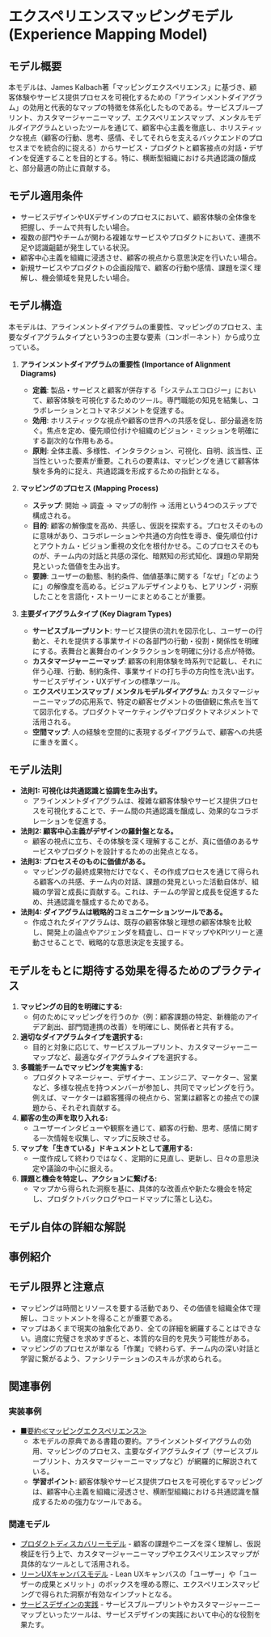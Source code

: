 # エクスペリエンスマッピングモデル (Experience Mapping Model)

## モデル概要
本モデルは、James Kalbach著「マッピングエクスペリエンス」に基づき、顧客体験やサービス提供プロセスを可視化するための「アラインメントダイアグラム」の効用と代表的なマップの特徴を体系化したものである。サービスブループリント、カスタマージャーニーマップ、エクスペリエンスマップ、メンタルモデルダイアグラムといったツールを通じて、顧客中心主義を徹底し、ホリスティックな視点（顧客の行動、思考、感情、そしてそれらを支えるバックエンドのプロセスまでを統合的に捉える）からサービス・プロダクトと顧客接点の対話・デザインを促進することを目的とする。特に、横断型組織における共通認識の醸成と、部分最適の防止に貢献する。

## モデル適用条件
- サービスデザインやUXデザインのプロセスにおいて、顧客体験の全体像を把握し、チームで共有したい場合。
- 複数の部門やチームが関わる複雑なサービスやプロダクトにおいて、連携不足や認識齟齬が発生している状況。
- 顧客中心主義を組織に浸透させ、顧客の視点から意思決定を行いたい場合。
- 新規サービスやプロダクトの企画段階で、顧客の行動や感情、課題を深く理解し、機会領域を発見したい場合。

## モデル構造
本モデルは、アラインメントダイアグラムの重要性、マッピングのプロセス、主要なダイアグラムタイプという3つの主要な要素（コンポーネント）から成り立っている。

1.  **アラインメントダイアグラムの重要性 (Importance of Alignment Diagrams)**
    -   **定義**: 製品・サービスと顧客が併存する「システムエコロジー」において、顧客体験を可視化するためのツール。専門職能の知見を結集し、コラボレーションとコトマネジメントを促進する。
    -   **効用**: ホリスティックな視点や顧客の世界への共感を促し、部分最適を防ぐ。焦点を定め、優先順位付けや組織のビジョン・ミッションを明確にする副次的な作用もある。
    -   **原則**: 全体主義、多様性、インタラクション、可視化、自明、該当性、正当性といった要素が重要。これらの要素は、マッピングを通じて顧客体験を多角的に捉え、共通認識を形成するための指針となる。

2.  **マッピングのプロセス (Mapping Process)**
    -   **ステップ**: 開始 → 調査 → マップの制作 → 活用という4つのステップで構成される。
    -   **目的**: 顧客の解像度を高め、共感し、仮説を探索する。プロセスそのものに意味があり、コラボレーションや共通の方向性を導き、優先順位付けとアウトカム・ビジョン重視の文化を根付かせる。このプロセスそのものが、チーム内の対話と共感の深化、暗黙知の形式知化、課題の早期発見といった価値を生み出す。
    -   **要諦**: ユーザーの動態、制約条件、価値基準に関する「なぜ」「どのように」の解像度を高める。ビジュアルデザインよりも、ヒアリング・洞察したことを言語化・ストーリーにまとめることが重要。

3.  **主要ダイアグラムタイプ (Key Diagram Types)**
    -   **サービスブループリント**: サービス提供の流れを図示化し、ユーザーの行動と、それを提供する事業サイドの各部門の行動・役割・関係性を明確にする。表舞台と裏舞台のインタラクションを明確に分ける点が特徴。
    -   **カスタマージャーニーマップ**: 顧客の利用体験を時系列で記載し、それに伴う心理、行動、制約条件、事業サイドの打ち手の方向性を洗い出す。サービスデザイン・UXデザインの標準ツール。
    -   **エクスペリエンスマップ / メンタルモデルダイアグラム**: カスタマージャーニーマップの応用系で、特定の顧客セグメントの価値観に焦点を当てて図示化する。プロダクトマーケティングやプロダクトマネジメントで活用される。
    -   **空間マップ**: 人の経験を空間的に表現するダイアグラムで、顧客への共感に重きを置く。

## モデル法則
- **法則1: 可視化は共通認識と協調を生み出す。**
  -   アラインメントダイアグラムは、複雑な顧客体験やサービス提供プロセスを可視化することで、チーム間の共通認識を醸成し、効果的なコラボレーションを促進する。
- **法則2: 顧客中心主義がデザインの羅針盤となる。**
  -   顧客の視点に立ち、その体験を深く理解することが、真に価値のあるサービスやプロダクトを設計するための出発点となる。
- **法則3: プロセスそのものに価値がある。**
  -   マッピングの最終成果物だけでなく、その作成プロセスを通じて得られる顧客への共感、チーム内の対話、課題の発見といった活動自体が、組織の学習と成長に貢献する。これは、チームの学習と成長を促進するため、共通認識を醸成するためである。
- **法則4: ダイアグラムは戦略的コミュニケーションツールである。**
  -   作成されたダイアグラムは、既存の顧客体験と理想の顧客体験を比較し、開発上の論点やアジェンダを精査し、ロードマップやKPIツリーと連動させることで、戦略的な意思決定を支援する。

## モデルをもとに期待する効果を得るためのプラクティス
1.  **マッピングの目的を明確にする:**
    -   何のためにマッピングを行うのか（例：顧客課題の特定、新機能のアイデア創出、部門間連携の改善）を明確にし、関係者と共有する。
2.  **適切なダイアグラムタイプを選択する:**
    -   目的と対象に応じて、サービスブループリント、カスタマージャーニーマップなど、最適なダイアグラムタイプを選択する。
3.  **多職能チームでマッピングを実施する:**
    -   プロダクトマネージャー、デザイナー、エンジニア、マーケター、営業など、多様な視点を持つメンバーが参加し、共同でマッピングを行う。例えば、マーケターは顧客獲得の視点から、営業は顧客との接点での課題から、それぞれ貢献する。
4.  **顧客の生の声を取り入れる:**
    -   ユーザーインタビューや観察を通じて、顧客の行動、思考、感情に関する一次情報を収集し、マップに反映させる。
5.  **マップを「生きている」ドキュメントとして運用する:**
    -   一度作成して終わりではなく、定期的に見直し、更新し、日々の意思決定や議論の中心に据える。
6.  **課題と機会を特定し、アクションに繋げる:**
    -   マップから得られた洞察を基に、具体的な改善点や新たな機会を特定し、プロダクトバックログやロードマップに落とし込む。

## モデル自体の詳細な解説

## 事例紹介

## モデル限界と注意点
- マッピングは時間とリソースを要する活動であり、その価値を組織全体で理解し、コミットメントを得ることが重要である。
- マップはあくまで現実の抽象化であり、全ての詳細を網羅することはできない。過度に完璧さを求めすぎると、本質的な目的を見失う可能性がある。
- マッピングのプロセスが単なる「作業」で終わらず、チーム内の深い対話と学習に繋がるよう、ファシリテーションのスキルが求められる。

## 関連事例

### 実装事例
- [■要約≪マッピングエクスペリエンス≫](https://ty25148248.hatenablog.com/entry/2024/10/05/102008)
  -   本モデルの原典である書籍の要約。アラインメントダイアグラムの効用、マッピングのプロセス、主要なダイアグラムタイプ（サービスブループリント、カスタマージャーニーマップなど）が網羅的に解説されている。
  -   **学習ポイント**: 顧客体験やサービス提供プロセスを可視化するマッピングは、顧客中心主義を組織に浸透させ、横断型組織における共通認識を醸成するための強力なツールである。

### 関連モデル
- [プロダクトディスカバリーモデル](../ProductManager/プロダクトディスカバリーモデル.md) - 顧客の課題やニーズを深く理解し、仮説検証を行う上で、カスタマージャーニーマップやエクスペリエンスマップが具体的なツールとして活用される。
- [リーンUXキャンバスモデル](../ProductManager/リーンUXキャンバスモデル.md) - Lean UXキャンバスの「ユーザー」や「ユーザーの成果とメリット」のボックスを埋める際に、エクスペリエンスマッピングで得られた洞察が有効なインプットとなる。
- [サービスデザインの実践](https://www.nielsennormangroup.com/articles/service-design-101/) - サービスブループリントやカスタマージャーニーマップといったツールは、サービスデザインの実践において中心的な役割を果たす。
